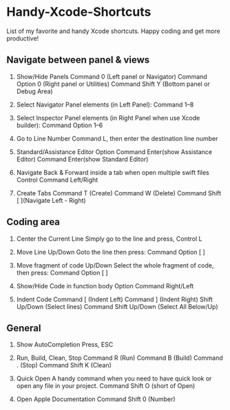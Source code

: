 # Handy-Xcode-Shortcuts
List of my favorite and handy Xcode shortcuts. Happy coding and get more productive!

## Navigate between panel & views

1. Show/Hide Panels
Command 0 (Left panel or Navigator)
Command Option 0 (Right panel or Utilities)
Command Shift Y (Bottom panel or Debug Area)

2. Select Navigator Panel elements (in Left Panel):
Command 1–8

3. Select Inspector Panel elements (in Right Panel when use Xcode builder):
Command Option 1–6

4. Go to Line Number
Command L, then enter the destination line number

5. Standard/Assistance Editor
Option Command Enter(show Assistance Editor)
Command Enter(show Standard Editor)

6. Navigate Back & Forward inside a tab when open multiple swift files
Control Command Left/Right

7. Create Tabs
Command T (Create)
Command W (Delete)
Command Shift [ ](Navigate Left - Right)

## Coding area

1. Center the Current Line
Simply go to the line and press,
Control L

2. Move Line Up/Down
Goto the line then press:
Command Option [ ]

3. Move fragment of code Up/Down
Select the whole fragment of code, then press:
Command Option [ ]

4. Show/Hide Code in function body
Option Command Right/Left 

5. Indent Code
Command [ (Indent Left)
Command ] (Indent Right)
Shift Up/Down (Select lines)
Command Shift Up/Down (Select All Below/Up)

## General

1. Show AutoCompletion
Press,
ESC

2. Run, Build, Clean, Stop
Command R (Run)
Command B (Build)
Command . (Stop)
Command Shift K (Clean)

3. Quick Open
A handy command when you need to have quick look or open any file in your project.
Command Shift O (short of Open)

4. Open Apple Documentation
Command Shift 0 (Number)
